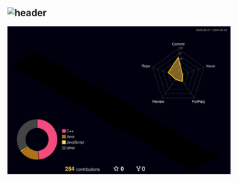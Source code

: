![header](https://capsule-render.vercel.app/api?type=Waving&text=HuitaePark&height=200&fontAlignY=40&color=gradient&fontColor=ffffff)
---
![](./profile-3d-contrib/profile-night-rainbow.svg)



<!--
**HuitaePark/HuitaePark** is a ✨ _special_ ✨ repository because its `README.md` (this file) appears on your GitHub profile.

Here are some ideas to get you started:

- 🔭 I’m currently working on ...
- 🌱 I’m currently learning ...
- 👯 I’m looking to collaborate on ...
- 🤔 I’m looking for help with ...
- 💬 Ask me about ...
- 📫 How to reach me: ...
- 😄 Pronouns: ...
- ⚡ Fun fact: ...
-->
